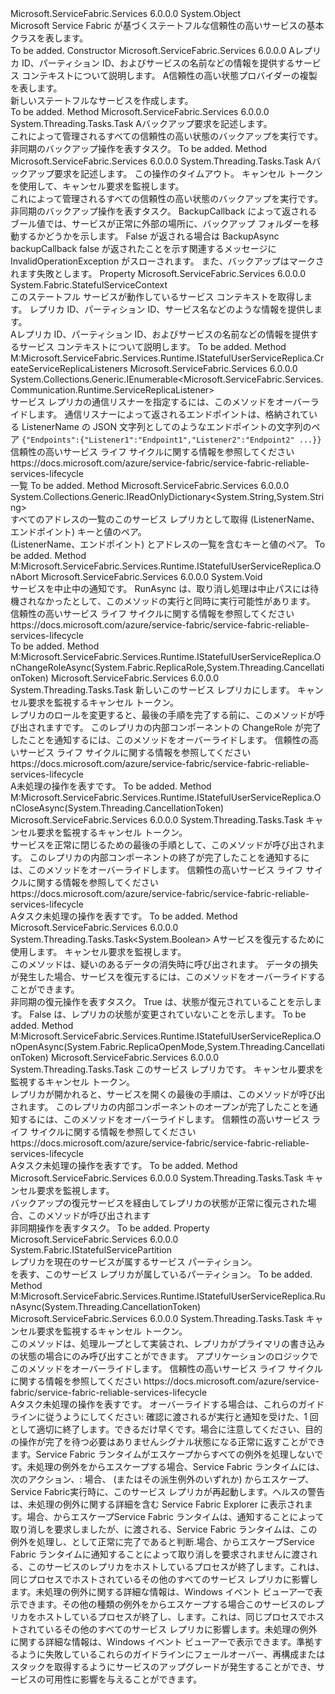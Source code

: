 <Type Name="StatefulServiceBase" FullName="Microsoft.ServiceFabric.Services.Runtime.StatefulServiceBase">
  <TypeSignature Language="C#" Value="public abstract class StatefulServiceBase" />
  <TypeSignature Language="ILAsm" Value=".class public auto ansi abstract beforefieldinit StatefulServiceBase extends System.Object" />
  <TypeSignature Language="DocId" Value="T:Microsoft.ServiceFabric.Services.Runtime.StatefulServiceBase" />
  <TypeSignature Language="VB.NET" Value="Public MustInherit Class StatefulServiceBase" />
  <TypeSignature Language="F#" Value="type StatefulServiceBase = class&#xA;    interface IStatefulUserServiceReplica" />
  <AssemblyInfo>
    <AssemblyName>Microsoft.ServiceFabric.Services</AssemblyName>
    <AssemblyVersion>6.0.0.0</AssemblyVersion>
  </AssemblyInfo>
  <Base>
    <BaseTypeName>System.Object</BaseTypeName>
  </Base>
  <Interfaces />
  <Docs>
    <summary>
            Microsoft Service Fabric が基づくステートフルな信頼性の高いサービスの基本クラスを表します。
            </summary>
    <remarks>To be added.</remarks>
  </Docs>
  <Members>
    <Member MemberName=".ctor">
      <MemberSignature Language="C#" Value="protected StatefulServiceBase (System.Fabric.StatefulServiceContext serviceContext, Microsoft.ServiceFabric.Data.IStateProviderReplica2 stateProviderReplica);" />
      <MemberSignature Language="ILAsm" Value=".method familyhidebysig specialname rtspecialname instance void .ctor(class System.Fabric.StatefulServiceContext serviceContext, class Microsoft.ServiceFabric.Data.IStateProviderReplica2 stateProviderReplica) cil managed" />
      <MemberSignature Language="DocId" Value="M:Microsoft.ServiceFabric.Services.Runtime.StatefulServiceBase.#ctor(System.Fabric.StatefulServiceContext,Microsoft.ServiceFabric.Data.IStateProviderReplica2)" />
      <MemberSignature Language="VB.NET" Value="Protected Sub New (serviceContext As StatefulServiceContext, stateProviderReplica As IStateProviderReplica2)" />
      <MemberSignature Language="F#" Value="new Microsoft.ServiceFabric.Services.Runtime.StatefulServiceBase : System.Fabric.StatefulServiceContext * Microsoft.ServiceFabric.Data.IStateProviderReplica2 -&gt; Microsoft.ServiceFabric.Services.Runtime.StatefulServiceBase" Usage="new Microsoft.ServiceFabric.Services.Runtime.StatefulServiceBase (serviceContext, stateProviderReplica)" />
      <MemberType>Constructor</MemberType>
      <AssemblyInfo>
        <AssemblyName>Microsoft.ServiceFabric.Services</AssemblyName>
        <AssemblyVersion>6.0.0.0</AssemblyVersion>
      </AssemblyInfo>
      <Parameters>
        <Parameter Name="serviceContext" Type="System.Fabric.StatefulServiceContext" />
        <Parameter Name="stateProviderReplica" Type="Microsoft.ServiceFabric.Data.IStateProviderReplica2" />
      </Parameters>
      <Docs>
        <param name="serviceContext">
            A<see cref="T:System.Fabric.StatefulServiceContext" />レプリカ ID、パーティション ID、およびサービスの名前などの情報を提供するサービス コンテキストについて説明します。
            </param>
        <param name="stateProviderReplica">
            A<see cref="T:Microsoft.ServiceFabric.Data.IStateProviderReplica2" />信頼性の高い状態プロバイダーの複製を表します。
            </param>
        <summary>
            新しいステートフルなサービスを作成します。
            </summary>
        <remarks>To be added.</remarks>
        <exception cref="T:System.ArgumentNullException" />
      </Docs>
    </Member>
    <Member MemberName="BackupAsync">
      <MemberSignature Language="C#" Value="public System.Threading.Tasks.Task BackupAsync (Microsoft.ServiceFabric.Data.BackupDescription backupDescription);" />
      <MemberSignature Language="ILAsm" Value=".method public hidebysig instance class System.Threading.Tasks.Task BackupAsync(valuetype Microsoft.ServiceFabric.Data.BackupDescription backupDescription) cil managed" />
      <MemberSignature Language="DocId" Value="M:Microsoft.ServiceFabric.Services.Runtime.StatefulServiceBase.BackupAsync(Microsoft.ServiceFabric.Data.BackupDescription)" />
      <MemberSignature Language="F#" Value="member this.BackupAsync : Microsoft.ServiceFabric.Data.BackupDescription -&gt; System.Threading.Tasks.Task" Usage="statefulServiceBase.BackupAsync backupDescription" />
      <MemberType>Method</MemberType>
      <AssemblyInfo>
        <AssemblyName>Microsoft.ServiceFabric.Services</AssemblyName>
        <AssemblyVersion>6.0.0.0</AssemblyVersion>
      </AssemblyInfo>
      <ReturnValue>
        <ReturnType>System.Threading.Tasks.Task</ReturnType>
      </ReturnValue>
      <Parameters>
        <Parameter Name="backupDescription" Type="Microsoft.ServiceFabric.Data.BackupDescription" />
      </Parameters>
      <Docs>
        <param name="backupDescription">
            A<see cref="T:Microsoft.ServiceFabric.Data.BackupDescription" />バックアップ要求を記述します。
            </param>
        <summary>
            これによって管理されるすべての信頼性の高い状態のバックアップを実行<see cref="T:Microsoft.ServiceFabric.Services.Runtime.StatefulServiceBase" />です。
            </summary>
        <returns>非同期のバックアップ操作を表すタスク。</returns>
        <remarks>To be added.</remarks>
      </Docs>
    </Member>
    <Member MemberName="BackupAsync">
      <MemberSignature Language="C#" Value="public System.Threading.Tasks.Task BackupAsync (Microsoft.ServiceFabric.Data.BackupDescription backupDescription, TimeSpan timeout, System.Threading.CancellationToken cancellationToken);" />
      <MemberSignature Language="ILAsm" Value=".method public hidebysig instance class System.Threading.Tasks.Task BackupAsync(valuetype Microsoft.ServiceFabric.Data.BackupDescription backupDescription, valuetype System.TimeSpan timeout, valuetype System.Threading.CancellationToken cancellationToken) cil managed" />
      <MemberSignature Language="DocId" Value="M:Microsoft.ServiceFabric.Services.Runtime.StatefulServiceBase.BackupAsync(Microsoft.ServiceFabric.Data.BackupDescription,System.TimeSpan,System.Threading.CancellationToken)" />
      <MemberSignature Language="F#" Value="member this.BackupAsync : Microsoft.ServiceFabric.Data.BackupDescription * TimeSpan * System.Threading.CancellationToken -&gt; System.Threading.Tasks.Task" Usage="statefulServiceBase.BackupAsync (backupDescription, timeout, cancellationToken)" />
      <MemberType>Method</MemberType>
      <AssemblyInfo>
        <AssemblyName>Microsoft.ServiceFabric.Services</AssemblyName>
        <AssemblyVersion>6.0.0.0</AssemblyVersion>
      </AssemblyInfo>
      <ReturnValue>
        <ReturnType>System.Threading.Tasks.Task</ReturnType>
      </ReturnValue>
      <Parameters>
        <Parameter Name="backupDescription" Type="Microsoft.ServiceFabric.Data.BackupDescription" />
        <Parameter Name="timeout" Type="System.TimeSpan" />
        <Parameter Name="cancellationToken" Type="System.Threading.CancellationToken" />
      </Parameters>
      <Docs>
        <param name="backupDescription">A<see cref="T:Microsoft.ServiceFabric.Data.BackupDescription" />バックアップ要求を記述します。</param>
        <param name="timeout">この操作のタイムアウト。</param>
        <param name="cancellationToken">キャンセル トークンを使用して、キャンセル要求を監視します。</param>
        <summary>
            これによって管理されるすべての信頼性の高い状態のバックアップを実行<see cref="T:Microsoft.ServiceFabric.Services.Runtime.StatefulServiceBase" />です。
            </summary>
        <returns>非同期のバックアップ操作を表すタスク。</returns>
        <remarks>
            BackupCallback によって返されるブール値では、サービスが正常に外部の場所に、バックアップ フォルダーを移動するかどうかを示します。
            False が返される場合は BackupAsync backupCallback false が返されたことを示す関連するメッセージに InvalidOperationException がスローされます。
            また、バックアップはマークされます失敗とします。
            </remarks>
      </Docs>
    </Member>
    <Member MemberName="Context">
      <MemberSignature Language="C#" Value="public System.Fabric.StatefulServiceContext Context { get; }" />
      <MemberSignature Language="ILAsm" Value=".property instance class System.Fabric.StatefulServiceContext Context" />
      <MemberSignature Language="DocId" Value="P:Microsoft.ServiceFabric.Services.Runtime.StatefulServiceBase.Context" />
      <MemberSignature Language="VB.NET" Value="Public ReadOnly Property Context As StatefulServiceContext" />
      <MemberSignature Language="F#" Value="member this.Context : System.Fabric.StatefulServiceContext" Usage="Microsoft.ServiceFabric.Services.Runtime.StatefulServiceBase.Context" />
      <MemberType>Property</MemberType>
      <AssemblyInfo>
        <AssemblyName>Microsoft.ServiceFabric.Services</AssemblyName>
        <AssemblyVersion>6.0.0.0</AssemblyVersion>
      </AssemblyInfo>
      <ReturnValue>
        <ReturnType>System.Fabric.StatefulServiceContext</ReturnType>
      </ReturnValue>
      <Docs>
        <summary>
            このステートフル サービスが動作しているサービス コンテキストを取得します。
            レプリカ ID、パーティション ID、サービス名などのような情報を提供します。
            </summary>
        <value>
            A<see cref="T:System.Fabric.StatefulServiceContext" />レプリカ ID、パーティション ID、およびサービスの名前などの情報を提供するサービス コンテキストについて説明します。
            </value>
        <remarks>To be added.</remarks>
      </Docs>
    </Member>
    <Member MemberName="CreateServiceReplicaListeners">
      <MemberSignature Language="C#" Value="protected virtual System.Collections.Generic.IEnumerable&lt;Microsoft.ServiceFabric.Services.Communication.Runtime.ServiceReplicaListener&gt; CreateServiceReplicaListeners ();" />
      <MemberSignature Language="ILAsm" Value=".method familyhidebysig newslot virtual instance class System.Collections.Generic.IEnumerable`1&lt;class Microsoft.ServiceFabric.Services.Communication.Runtime.ServiceReplicaListener&gt; CreateServiceReplicaListeners() cil managed" />
      <MemberSignature Language="DocId" Value="M:Microsoft.ServiceFabric.Services.Runtime.StatefulServiceBase.CreateServiceReplicaListeners" />
      <MemberSignature Language="VB.NET" Value="Protected Overridable Function CreateServiceReplicaListeners () As IEnumerable(Of ServiceReplicaListener)" />
      <MemberSignature Language="F#" Value="abstract member CreateServiceReplicaListeners : unit -&gt; seq&lt;Microsoft.ServiceFabric.Services.Communication.Runtime.ServiceReplicaListener&gt;&#xA;override this.CreateServiceReplicaListeners : unit -&gt; seq&lt;Microsoft.ServiceFabric.Services.Communication.Runtime.ServiceReplicaListener&gt;" Usage="statefulServiceBase.CreateServiceReplicaListeners " />
      <MemberType>Method</MemberType>
      <Implements>
        <InterfaceMember>M:Microsoft.ServiceFabric.Services.Runtime.IStatefulUserServiceReplica.CreateServiceReplicaListeners</InterfaceMember>
      </Implements>
      <AssemblyInfo>
        <AssemblyName>Microsoft.ServiceFabric.Services</AssemblyName>
        <AssemblyVersion>6.0.0.0</AssemblyVersion>
      </AssemblyInfo>
      <ReturnValue>
        <ReturnType>System.Collections.Generic.IEnumerable&lt;Microsoft.ServiceFabric.Services.Communication.Runtime.ServiceReplicaListener&gt;</ReturnType>
      </ReturnValue>
      <Parameters />
      <Docs>
        <summary>
            サービス レプリカの通信リスナーを指定するには、このメソッドをオーバーライドします。 通信リスナーによって返されるエンドポイントは、格納されている ListenerName の JSON 文字列としてのようなエンドポイントの文字列のペア 
            <code>{"Endpoints":{"Listener1":"Endpoint1","Listener2":"Endpoint2" ...}}</code><para>信頼性の高いサービス ライフ サイクルに関する情報を参照してください https://docs.microsoft.com/azure/service-fabric/service-fabric-reliable-services-lifecycle</para></summary>
        <returns>一覧<see cref="T:Microsoft.ServiceFabric.Services.Communication.Runtime.ServiceReplicaListener" /></returns>
        <remarks>To be added.</remarks>
      </Docs>
    </Member>
    <Member MemberName="GetAddresses">
      <MemberSignature Language="C#" Value="protected System.Collections.Generic.IReadOnlyDictionary&lt;string,string&gt; GetAddresses ();" />
      <MemberSignature Language="ILAsm" Value=".method familyhidebysig instance class System.Collections.Generic.IReadOnlyDictionary`2&lt;string, string&gt; GetAddresses() cil managed" />
      <MemberSignature Language="DocId" Value="M:Microsoft.ServiceFabric.Services.Runtime.StatefulServiceBase.GetAddresses" />
      <MemberSignature Language="VB.NET" Value="Protected Function GetAddresses () As IReadOnlyDictionary(Of String, String)" />
      <MemberSignature Language="F#" Value="member this.GetAddresses : unit -&gt; System.Collections.Generic.IReadOnlyDictionary&lt;string, string&gt;" Usage="statefulServiceBase.GetAddresses " />
      <MemberType>Method</MemberType>
      <AssemblyInfo>
        <AssemblyName>Microsoft.ServiceFabric.Services</AssemblyName>
        <AssemblyVersion>6.0.0.0</AssemblyVersion>
      </AssemblyInfo>
      <ReturnValue>
        <ReturnType>System.Collections.Generic.IReadOnlyDictionary&lt;System.String,System.String&gt;</ReturnType>
      </ReturnValue>
      <Parameters />
      <Docs>
        <summary>
            すべてのアドレスの一覧のこのサービス レプリカとして取得 (ListenerName、エンドポイント) キーと値のペア。
            </summary>
        <returns>
            <see cref="T:System.Collections.Generic.IReadOnlyDictionary`2" /> (ListenerName、エンドポイント) とアドレスの一覧を含むキーと値のペア。
            </returns>
        <remarks>To be added.</remarks>
      </Docs>
    </Member>
    <Member MemberName="OnAbort">
      <MemberSignature Language="C#" Value="protected virtual void OnAbort ();" />
      <MemberSignature Language="ILAsm" Value=".method familyhidebysig newslot virtual instance void OnAbort() cil managed" />
      <MemberSignature Language="DocId" Value="M:Microsoft.ServiceFabric.Services.Runtime.StatefulServiceBase.OnAbort" />
      <MemberSignature Language="VB.NET" Value="Protected Overridable Sub OnAbort ()" />
      <MemberSignature Language="F#" Value="abstract member OnAbort : unit -&gt; unit&#xA;override this.OnAbort : unit -&gt; unit" Usage="statefulServiceBase.OnAbort " />
      <MemberType>Method</MemberType>
      <Implements>
        <InterfaceMember>M:Microsoft.ServiceFabric.Services.Runtime.IStatefulUserServiceReplica.OnAbort</InterfaceMember>
      </Implements>
      <AssemblyInfo>
        <AssemblyName>Microsoft.ServiceFabric.Services</AssemblyName>
        <AssemblyVersion>6.0.0.0</AssemblyVersion>
      </AssemblyInfo>
      <ReturnValue>
        <ReturnType>System.Void</ReturnType>
      </ReturnValue>
      <Parameters />
      <Docs>
        <summary>
            サービスを中止中の通知です。 RunAsync は、取り消し処理は中止パスには待機されなかったとして、このメソッドの実行と同時に実行可能性があります。 
            <para>信頼性の高いサービス ライフ サイクルに関する情報を参照してください https://docs.microsoft.com/azure/service-fabric/service-fabric-reliable-services-lifecycle</para></summary>
        <remarks>To be added.</remarks>
      </Docs>
    </Member>
    <Member MemberName="OnChangeRoleAsync">
      <MemberSignature Language="C#" Value="protected virtual System.Threading.Tasks.Task OnChangeRoleAsync (System.Fabric.ReplicaRole newRole, System.Threading.CancellationToken cancellationToken);" />
      <MemberSignature Language="ILAsm" Value=".method familyhidebysig newslot virtual instance class System.Threading.Tasks.Task OnChangeRoleAsync(valuetype System.Fabric.ReplicaRole newRole, valuetype System.Threading.CancellationToken cancellationToken) cil managed" />
      <MemberSignature Language="DocId" Value="M:Microsoft.ServiceFabric.Services.Runtime.StatefulServiceBase.OnChangeRoleAsync(System.Fabric.ReplicaRole,System.Threading.CancellationToken)" />
      <MemberSignature Language="F#" Value="abstract member OnChangeRoleAsync : System.Fabric.ReplicaRole * System.Threading.CancellationToken -&gt; System.Threading.Tasks.Task&#xA;override this.OnChangeRoleAsync : System.Fabric.ReplicaRole * System.Threading.CancellationToken -&gt; System.Threading.Tasks.Task" Usage="statefulServiceBase.OnChangeRoleAsync (newRole, cancellationToken)" />
      <MemberType>Method</MemberType>
      <Implements>
        <InterfaceMember>M:Microsoft.ServiceFabric.Services.Runtime.IStatefulUserServiceReplica.OnChangeRoleAsync(System.Fabric.ReplicaRole,System.Threading.CancellationToken)</InterfaceMember>
      </Implements>
      <AssemblyInfo>
        <AssemblyName>Microsoft.ServiceFabric.Services</AssemblyName>
        <AssemblyVersion>6.0.0.0</AssemblyVersion>
      </AssemblyInfo>
      <ReturnValue>
        <ReturnType>System.Threading.Tasks.Task</ReturnType>
      </ReturnValue>
      <Parameters>
        <Parameter Name="newRole" Type="System.Fabric.ReplicaRole" />
        <Parameter Name="cancellationToken" Type="System.Threading.CancellationToken" />
      </Parameters>
      <Docs>
        <param name="newRole">新しい<see cref="T:System.Fabric.ReplicaRole" />このサービス レプリカにします。</param>
        <param name="cancellationToken">キャンセル要求を監視するキャンセル トークン。</param>
        <summary>
            レプリカのロールを変更すると、最後の手順を完了する前に、このメソッドが呼び出されます<see cref="M:System.Fabric.IStatefulServiceReplica.ChangeRoleAsync(System.Fabric.ReplicaRole,System.Threading.CancellationToken)" />です。
            このレプリカの内部コンポーネントの ChangeRole が完了したことを通知するには、このメソッドをオーバーライドします。
            <para>信頼性の高いサービス ライフ サイクルに関する情報を参照してください https://docs.microsoft.com/azure/service-fabric/service-fabric-reliable-services-lifecycle</para></summary>
        <returns>
            A<see cref="T:System.Threading.Tasks.Task" />未処理の操作を表すです。
            </returns>
        <remarks>To be added.</remarks>
      </Docs>
    </Member>
    <Member MemberName="OnCloseAsync">
      <MemberSignature Language="C#" Value="protected virtual System.Threading.Tasks.Task OnCloseAsync (System.Threading.CancellationToken cancellationToken);" />
      <MemberSignature Language="ILAsm" Value=".method familyhidebysig newslot virtual instance class System.Threading.Tasks.Task OnCloseAsync(valuetype System.Threading.CancellationToken cancellationToken) cil managed" />
      <MemberSignature Language="DocId" Value="M:Microsoft.ServiceFabric.Services.Runtime.StatefulServiceBase.OnCloseAsync(System.Threading.CancellationToken)" />
      <MemberSignature Language="F#" Value="abstract member OnCloseAsync : System.Threading.CancellationToken -&gt; System.Threading.Tasks.Task&#xA;override this.OnCloseAsync : System.Threading.CancellationToken -&gt; System.Threading.Tasks.Task" Usage="statefulServiceBase.OnCloseAsync cancellationToken" />
      <MemberType>Method</MemberType>
      <Implements>
        <InterfaceMember>M:Microsoft.ServiceFabric.Services.Runtime.IStatefulUserServiceReplica.OnCloseAsync(System.Threading.CancellationToken)</InterfaceMember>
      </Implements>
      <AssemblyInfo>
        <AssemblyName>Microsoft.ServiceFabric.Services</AssemblyName>
        <AssemblyVersion>6.0.0.0</AssemblyVersion>
      </AssemblyInfo>
      <ReturnValue>
        <ReturnType>System.Threading.Tasks.Task</ReturnType>
      </ReturnValue>
      <Parameters>
        <Parameter Name="cancellationToken" Type="System.Threading.CancellationToken" />
      </Parameters>
      <Docs>
        <param name="cancellationToken">キャンセル要求を監視するキャンセル トークン。</param>
        <summary>
            サービスを正常に閉じるための最後の手順として、このメソッドが呼び出されます。
            このレプリカの内部コンポーネントの終了が完了したことを通知するには、このメソッドをオーバーライドします。
            <para>信頼性の高いサービス ライフ サイクルに関する情報を参照してください https://docs.microsoft.com/azure/service-fabric/service-fabric-reliable-services-lifecycle</para></summary>
        <returns>
            A<see cref="T:System.Threading.Tasks.Task">タスク</see>未処理の操作を表すです。
            </returns>
        <remarks>To be added.</remarks>
      </Docs>
    </Member>
    <Member MemberName="OnDataLossAsync">
      <MemberSignature Language="C#" Value="protected virtual System.Threading.Tasks.Task&lt;bool&gt; OnDataLossAsync (Microsoft.ServiceFabric.Data.RestoreContext restoreCtx, System.Threading.CancellationToken cancellationToken);" />
      <MemberSignature Language="ILAsm" Value=".method familyhidebysig newslot virtual instance class System.Threading.Tasks.Task`1&lt;bool&gt; OnDataLossAsync(valuetype Microsoft.ServiceFabric.Data.RestoreContext restoreCtx, valuetype System.Threading.CancellationToken cancellationToken) cil managed" />
      <MemberSignature Language="DocId" Value="M:Microsoft.ServiceFabric.Services.Runtime.StatefulServiceBase.OnDataLossAsync(Microsoft.ServiceFabric.Data.RestoreContext,System.Threading.CancellationToken)" />
      <MemberSignature Language="F#" Value="abstract member OnDataLossAsync : Microsoft.ServiceFabric.Data.RestoreContext * System.Threading.CancellationToken -&gt; System.Threading.Tasks.Task&lt;bool&gt;&#xA;override this.OnDataLossAsync : Microsoft.ServiceFabric.Data.RestoreContext * System.Threading.CancellationToken -&gt; System.Threading.Tasks.Task&lt;bool&gt;" Usage="statefulServiceBase.OnDataLossAsync (restoreCtx, cancellationToken)" />
      <MemberType>Method</MemberType>
      <AssemblyInfo>
        <AssemblyName>Microsoft.ServiceFabric.Services</AssemblyName>
        <AssemblyVersion>6.0.0.0</AssemblyVersion>
      </AssemblyInfo>
      <ReturnValue>
        <ReturnType>System.Threading.Tasks.Task&lt;System.Boolean&gt;</ReturnType>
      </ReturnValue>
      <Parameters>
        <Parameter Name="restoreCtx" Type="Microsoft.ServiceFabric.Data.RestoreContext" />
        <Parameter Name="cancellationToken" Type="System.Threading.CancellationToken" />
      </Parameters>
      <Docs>
        <param name="restoreCtx">
            A<see cref="T:Microsoft.ServiceFabric.Data.RestoreContext" />サービスを復元するために使用します。
            </param>
        <param name="cancellationToken">
          <see cref="T:System.Threading.CancellationToken" />キャンセル要求を監視します。
            </param>
        <summary>
            このメソッドは、疑いのあるデータの消失時に呼び出されます。 データの損失が発生した場合、サービスを復元するには、このメソッドをオーバーライドすることができます。
            </summary>
        <returns>
            非同期の復元操作を表すタスク。
            True は、状態が復元されていることを示します。
            False は、レプリカの状態が変更されていないことを示します。
            </returns>
        <remarks>To be added.</remarks>
      </Docs>
    </Member>
    <Member MemberName="OnOpenAsync">
      <MemberSignature Language="C#" Value="protected virtual System.Threading.Tasks.Task OnOpenAsync (System.Fabric.ReplicaOpenMode openMode, System.Threading.CancellationToken cancellationToken);" />
      <MemberSignature Language="ILAsm" Value=".method familyhidebysig newslot virtual instance class System.Threading.Tasks.Task OnOpenAsync(valuetype System.Fabric.ReplicaOpenMode openMode, valuetype System.Threading.CancellationToken cancellationToken) cil managed" />
      <MemberSignature Language="DocId" Value="M:Microsoft.ServiceFabric.Services.Runtime.StatefulServiceBase.OnOpenAsync(System.Fabric.ReplicaOpenMode,System.Threading.CancellationToken)" />
      <MemberSignature Language="F#" Value="abstract member OnOpenAsync : System.Fabric.ReplicaOpenMode * System.Threading.CancellationToken -&gt; System.Threading.Tasks.Task&#xA;override this.OnOpenAsync : System.Fabric.ReplicaOpenMode * System.Threading.CancellationToken -&gt; System.Threading.Tasks.Task" Usage="statefulServiceBase.OnOpenAsync (openMode, cancellationToken)" />
      <MemberType>Method</MemberType>
      <Implements>
        <InterfaceMember>M:Microsoft.ServiceFabric.Services.Runtime.IStatefulUserServiceReplica.OnOpenAsync(System.Fabric.ReplicaOpenMode,System.Threading.CancellationToken)</InterfaceMember>
      </Implements>
      <AssemblyInfo>
        <AssemblyName>Microsoft.ServiceFabric.Services</AssemblyName>
        <AssemblyVersion>6.0.0.0</AssemblyVersion>
      </AssemblyInfo>
      <ReturnValue>
        <ReturnType>System.Threading.Tasks.Task</ReturnType>
      </ReturnValue>
      <Parameters>
        <Parameter Name="openMode" Type="System.Fabric.ReplicaOpenMode" />
        <Parameter Name="cancellationToken" Type="System.Threading.CancellationToken" />
      </Parameters>
      <Docs>
        <param name="openMode">
          <see cref="T:System.Fabric.ReplicaOpenMode" />このサービス レプリカです。</param>
        <param name="cancellationToken">キャンセル要求を監視するキャンセル トークン。</param>
        <summary>
            レプリカが開かれると、サービスを開くの最後の手順は、このメソッドが呼び出されます。
            このレプリカの内部コンポーネントのオープンが完了したことを通知するには、このメソッドをオーバーライドします。
            <para>信頼性の高いサービス ライフ サイクルに関する情報を参照してください https://docs.microsoft.com/azure/service-fabric/service-fabric-reliable-services-lifecycle</para></summary>
        <returns>
            A<see cref="T:System.Threading.Tasks.Task">タスク</see>未処理の操作を表すです。
            </returns>
        <remarks>To be added.</remarks>
      </Docs>
    </Member>
    <Member MemberName="OnRestoreCompletedAsync">
      <MemberSignature Language="C#" Value="protected virtual System.Threading.Tasks.Task OnRestoreCompletedAsync (System.Threading.CancellationToken cancellationToken);" />
      <MemberSignature Language="ILAsm" Value=".method familyhidebysig newslot virtual instance class System.Threading.Tasks.Task OnRestoreCompletedAsync(valuetype System.Threading.CancellationToken cancellationToken) cil managed" />
      <MemberSignature Language="DocId" Value="M:Microsoft.ServiceFabric.Services.Runtime.StatefulServiceBase.OnRestoreCompletedAsync(System.Threading.CancellationToken)" />
      <MemberSignature Language="F#" Value="abstract member OnRestoreCompletedAsync : System.Threading.CancellationToken -&gt; System.Threading.Tasks.Task&#xA;override this.OnRestoreCompletedAsync : System.Threading.CancellationToken -&gt; System.Threading.Tasks.Task" Usage="statefulServiceBase.OnRestoreCompletedAsync cancellationToken" />
      <MemberType>Method</MemberType>
      <AssemblyInfo>
        <AssemblyName>Microsoft.ServiceFabric.Services</AssemblyName>
        <AssemblyVersion>6.0.0.0</AssemblyVersion>
      </AssemblyInfo>
      <ReturnValue>
        <ReturnType>System.Threading.Tasks.Task</ReturnType>
      </ReturnValue>
      <Parameters>
        <Parameter Name="cancellationToken" Type="System.Threading.CancellationToken" />
      </Parameters>
      <Docs>
        <param name="cancellationToken">
          <see cref="T:System.Threading.CancellationToken" />キャンセル要求を監視します。
            </param>
        <summary>
            バックアップの復元サービスを経由してレプリカの状態が正常に復元された場合、このメソッドが呼び出されます
            </summary>
        <returns>
            非同期操作を表すタスク。
            </returns>
        <remarks>To be added.</remarks>
      </Docs>
    </Member>
    <Member MemberName="Partition">
      <MemberSignature Language="C#" Value="protected System.Fabric.IStatefulServicePartition Partition { get; }" />
      <MemberSignature Language="ILAsm" Value=".property instance class System.Fabric.IStatefulServicePartition Partition" />
      <MemberSignature Language="DocId" Value="P:Microsoft.ServiceFabric.Services.Runtime.StatefulServiceBase.Partition" />
      <MemberSignature Language="VB.NET" Value="Protected ReadOnly Property Partition As IStatefulServicePartition" />
      <MemberSignature Language="F#" Value="member this.Partition : System.Fabric.IStatefulServicePartition" Usage="Microsoft.ServiceFabric.Services.Runtime.StatefulServiceBase.Partition" />
      <MemberType>Property</MemberType>
      <AssemblyInfo>
        <AssemblyName>Microsoft.ServiceFabric.Services</AssemblyName>
        <AssemblyVersion>6.0.0.0</AssemblyVersion>
      </AssemblyInfo>
      <ReturnValue>
        <ReturnType>System.Fabric.IStatefulServicePartition</ReturnType>
      </ReturnValue>
      <Docs>
        <summary>
            レプリカを現在のサービスが属するサービス パーティション。 
            </summary>
        <value>
            <see cref="T:System.Fabric.IStatefulServicePartition" />を表す、このサービス レプリカが属しているパーティション。
            </value>
        <remarks>To be added.</remarks>
      </Docs>
    </Member>
    <Member MemberName="RunAsync">
      <MemberSignature Language="C#" Value="protected virtual System.Threading.Tasks.Task RunAsync (System.Threading.CancellationToken cancellationToken);" />
      <MemberSignature Language="ILAsm" Value=".method familyhidebysig newslot virtual instance class System.Threading.Tasks.Task RunAsync(valuetype System.Threading.CancellationToken cancellationToken) cil managed" />
      <MemberSignature Language="DocId" Value="M:Microsoft.ServiceFabric.Services.Runtime.StatefulServiceBase.RunAsync(System.Threading.CancellationToken)" />
      <MemberSignature Language="F#" Value="abstract member RunAsync : System.Threading.CancellationToken -&gt; System.Threading.Tasks.Task&#xA;override this.RunAsync : System.Threading.CancellationToken -&gt; System.Threading.Tasks.Task" Usage="statefulServiceBase.RunAsync cancellationToken" />
      <MemberType>Method</MemberType>
      <Implements>
        <InterfaceMember>M:Microsoft.ServiceFabric.Services.Runtime.IStatefulUserServiceReplica.RunAsync(System.Threading.CancellationToken)</InterfaceMember>
      </Implements>
      <AssemblyInfo>
        <AssemblyName>Microsoft.ServiceFabric.Services</AssemblyName>
        <AssemblyVersion>6.0.0.0</AssemblyVersion>
      </AssemblyInfo>
      <ReturnValue>
        <ReturnType>System.Threading.Tasks.Task</ReturnType>
      </ReturnValue>
      <Parameters>
        <Parameter Name="cancellationToken" Type="System.Threading.CancellationToken" />
      </Parameters>
      <Docs>
        <param name="cancellationToken">キャンセル要求を監視するキャンセル トークン。</param>
        <summary>
            このメソッドは、処理ループとして実装され、レプリカがプライマリの書き込みの状態の場合にのみ呼び出すことができます。
            アプリケーションのロジックでこのメソッドをオーバーライドします。 
            <para>信頼性の高いサービス ライフ サイクルに関する情報を参照してください https://docs.microsoft.com/azure/service-fabric/service-fabric-reliable-services-lifecycle</para></summary>
        <returns>
            A<see cref="T:System.Threading.Tasks.Task">タスク</see>未処理の操作を表すです。
            </returns>
        <remarks>
            オーバーライドする場合は、これらのガイドラインに従うようにしてください<see cref="M:Microsoft.ServiceFabric.Services.Runtime.StatefulServiceBase.RunAsync(System.Threading.CancellationToken)" />: <list type="bullet"> <item> <description>確認<paramref name="cancellationToken" />に渡される<see cref="M:Microsoft.ServiceFabric.Services.Runtime.StatefulServiceBase.RunAsync(System.Threading.CancellationToken)" />が実行と通知を受けた、1 回<see cref="M:Microsoft.ServiceFabric.Services.Runtime.StatefulServiceBase.RunAsync(System.Threading.CancellationToken)" />として適切に終了します。できるだけ早くです。場合に注意してください<see cref="M:Microsoft.ServiceFabric.Services.Runtime.StatefulServiceBase.RunAsync(System.Threading.CancellationToken)" />、目的の操作が完了を待つ必要はありません<paramref name="cancellationToken" />シグナル状態になる正常に返すことができます。</description></item><item><description>Service Fabric ランタイムがエスケープからすべての例外を処理しない<see cref="M:Microsoft.ServiceFabric.Services.Runtime.StatefulServiceBase.RunAsync(System.Threading.CancellationToken)" />です。未処理の例外をからエスケープする場合<see cref="M:Microsoft.ServiceFabric.Services.Runtime.StatefulServiceBase.RunAsync(System.Threading.CancellationToken)" />、Service Fabric ランタイムには、次のアクション、: <list type="bullet"> <item> <description>場合、 <see cref="T:System.Fabric.FabricException" /> (またはその派生例外のいずれか) からエスケープ<see cref="M:Microsoft.ServiceFabric.Services.Runtime.StatefulServiceBase.RunAsync(System.Threading.CancellationToken)" />、Service Fabric実行時に、このサービス レプリカが再起動します。ヘルスの警告は、未処理の例外に関する詳細を含む Service Fabric Explorer に表示されます。</description></item><item><description>場合、<see cref="T:System.OperationCanceledException" />からエスケープ<see cref="M:Microsoft.ServiceFabric.Services.Runtime.StatefulServiceBase.RunAsync(System.Threading.CancellationToken)" />Service Fabric ランタイムは、通知することによって取り消しを要求しましたが、<paramref name="cancellationToken" />に渡される<see cref="M:Microsoft.ServiceFabric.Services.Runtime.StatefulServiceBase.RunAsync(System.Threading.CancellationToken)" />、Service Fabric ランタイムは、この例外を処理し、として正常に完了であると判断<see cref="M:Microsoft.ServiceFabric.Services.Runtime.StatefulServiceBase.RunAsync(System.Threading.CancellationToken)" />.</description></item><item><description>場合、<see cref="T:System.OperationCanceledException" />からエスケープ<see cref="M:Microsoft.ServiceFabric.Services.Runtime.StatefulServiceBase.RunAsync(System.Threading.CancellationToken)" />Service Fabric ランタイムに通知することによって取り消しを要求されません<paramref name="cancellationToken" />に渡される<see cref="M:Microsoft.ServiceFabric.Services.Runtime.StatefulServiceBase.RunAsync(System.Threading.CancellationToken)" />、このサービスのレプリカをホストしているプロセスが終了します。これは、同じプロセスでホストされているその他のすべてのサービス レプリカに影響します。未処理の例外に関する詳細な情報は、Windows イベント ビューアーで表示できます。</description></item><item><description>その他の種類の例外をからエスケープする場合<see cref="M:Microsoft.ServiceFabric.Services.Runtime.StatefulServiceBase.RunAsync(System.Threading.CancellationToken)" />このサービスのレプリカをホストしているプロセスが終了し、します。これは、同じプロセスでホストされているその他のすべてのサービス レプリカに影響します。未処理の例外に関する詳細な情報は、Windows イベント ビューアーで表示できます。</description></item></list></description></item></list><para>準拠するように失敗しているこれらのガイドラインにフェールオーバー、再構成またはスタックを取得するようにサービスのアップグレードが発生することができ、サービスの可用性に影響を与えることができます。</para></remarks>
      </Docs>
    </Member>
  </Members>
</Type>